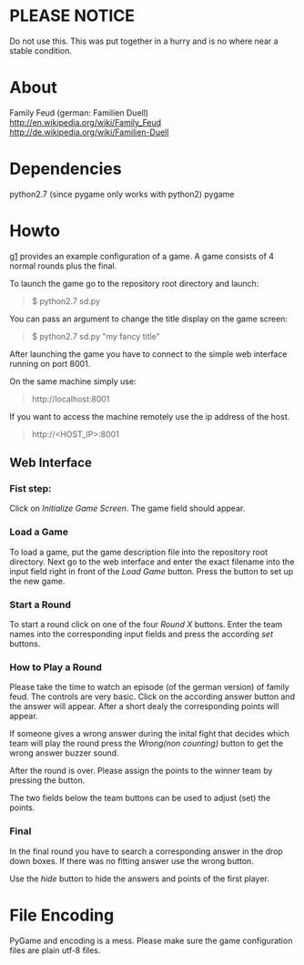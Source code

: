 PLEASE NOTICE
=============

Do not use this. This was put together in a hurry and is no where near a stable
condition.


About
=====

Family Feud (german: Familien Duell)
http://en.wikipedia.org/wiki/Family_Feud
http://de.wikipedia.org/wiki/Familien-Duell

Dependencies
============

python2.7 (since pygame only works with python2)
pygame


Howto
=====

[g1](https://github.com/fiji-flo/duell/blob/master/g1) provides an example
configuration of a game. A game consists of 4 normal rounds plus the final.

To launch the game go to the repository root directory and launch:

> $ python2.7 sd.py

You can pass an argument to change the title display on the game screen:

> $ python2.7 sd.py "my fancy title"

After launching the game you have to connect to the simple web interface
running on port 8001.

On the same machine simply use:

> http://localhost:8001

If you want to access the machine remotely use the ip address of the host.

> http://<HOST_IP>:8001


Web Interface
-------------

### Fist step:

Click on *Initialize Game Screen*. The game field should appear.

### Load a Game

To load a game, put the game description file into the repository root
directory. Next go to the web interface and enter the exact filename into
the input field right in front of the *Load Game* button. Press the button to
set up the new game.

### Start a Round

To start a round click on one of the four *Round X* buttons. Enter the team
names into the corresponding input fields and press the according *set* buttons.

### How to Play a Round

Please take the time to watch an episode (of the german version) of family feud.
The controls are very basic. Click on the according answer button and the answer
will appear. After a short dealy the corresponding points will appear.

If someone gives a wrong answer during the inital fight that decides which team
will play the round press the *Wrong(non counting)* button to get the wrong
answer buzzer sound.

After the round is over. Please assign the points to the winner team by pressing
the *<team name>* button.

The two fields below the team buttons can be used to adjust (set) the points.

### Final

In the final round you have to search a corresponding answer in the drop down
boxes. If there was no fitting answer use the wrong button.

Use the *hide* button to hide the answers and points of the first player.

File Encoding
=============

PyGame and encoding is a mess. Please make sure the game configuration files are
plain utf-8 files.
